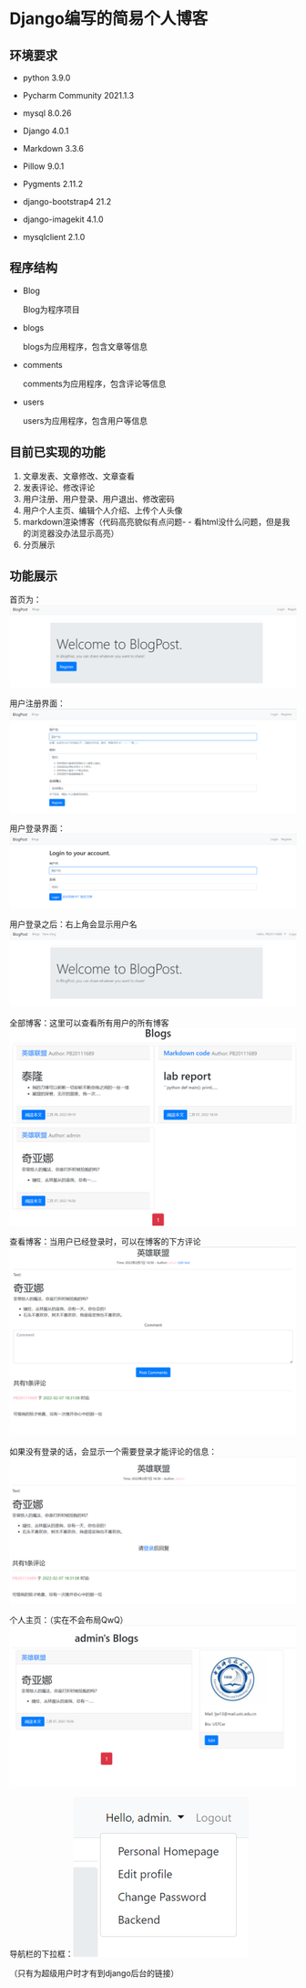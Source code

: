 # Django编写的简易个人博客

## 环境要求

- python 3.9.0
- Pycharm Community 2021.1.3
- mysql 8.0.26

- Django 4.0.1
- Markdown 3.3.6
- Pillow 9.0.1
- Pygments 2.11.2
- django-bootstrap4 21.2
- django-imagekit 4.1.0
- mysqlclient 2.1.0

## 程序结构

- Blog

  Blog为程序项目

- blogs

  blogs为应用程序，包含文章等信息

- comments

  comments为应用程序，包含评论等信息

- users

  users为应用程序，包含用户等信息

## 目前已实现的功能

1. 文章发表、文章修改、文章查看
2. 发表评论、修改评论
3. 用户注册、用户登录、用户退出、修改密码
4. 用户个人主页、编辑个人介绍、上传个人头像
5. markdown渲染博客（代码高亮貌似有点问题- - 看html没什么问题，但是我的浏览器没办法显示高亮）
6. 分页展示

## 功能展示

首页为：<img src="images\welcome.png"/>

用户注册界面：<img src="images\register.png"/>

用户登录界面：<img src="images\login.png"/>

用户登录之后：右上角会显示用户名<img src="images\index.png"/>

全部博客：这里可以查看所有用户的所有博客<img src="images\blogs.png"/>

查看博客：当用户已经登录时，可以在博客的下方评论<img src="images\blog.png"/>

如果没有登录的话，会显示一个需要登录才能评论的信息：<img src="images\comment.png"/>

个人主页：（实在不会布局QwQ）<img src="images\homepage.png"/>

导航栏的下拉框：<img src="images\dropdown.png"/>

（只有为超级用户时才有到django后台的链接）
